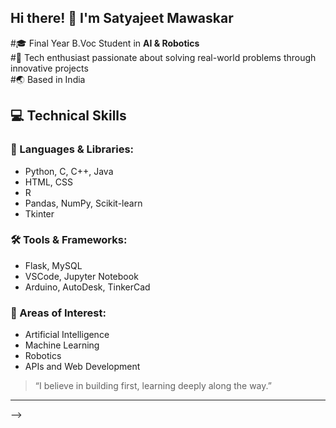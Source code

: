 ## Hi there! 👋 I'm Satyajeet Mawaskar

#🎓 Final Year B.Voc Student in **AI & Robotics**  
#🤖 Tech enthusiast passionate about solving real-world problems through innovative projects  
#🌏 Based in India

## 💻 Technical Skills

### 🧠 Languages & Libraries:
- Python, C, C++, Java  
- HTML, CSS  
- R  
- Pandas, NumPy, Scikit-learn  
- Tkinter

### 🛠 Tools & Frameworks:
- Flask, MySQL  
- VSCode, Jupyter Notebook  
- Arduino, AutoDesk, TinkerCad

### 🚀 Areas of Interest:
- Artificial Intelligence  
- Machine Learning  
- Robotics  
- APIs and Web Development

> “I believe in building first, learning deeply along the way.”

---

-->
